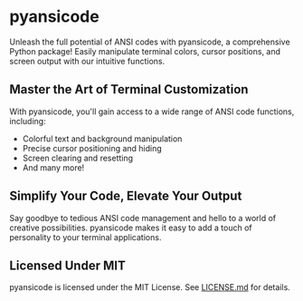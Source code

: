 # pyansicode

Unleash the full potential of ANSI codes with pyansicode, a comprehensive Python package! Easily manipulate terminal colors, cursor positions, and screen output with our intuitive functions.

## Master the Art of Terminal Customization

With pyansicode, you'll gain access to a wide range of ANSI code functions, including:

* Colorful text and background manipulation
* Precise cursor positioning and hiding
* Screen clearing and resetting
* And many more!

## Simplify Your Code, Elevate Your Output

Say goodbye to tedious ANSI code management and hello to a world of creative possibilities. pyansicode makes it easy to add a touch of personality to your terminal applications.

## Licensed Under MIT

pyansicode is licensed under the MIT License. See [LICENSE.md](LICENSE.md) for details.
